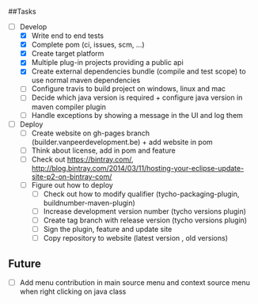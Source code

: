 ##Tasks

- [ ] Develop
	- [x] Write end to end tests
	- [x] Complete pom (ci, issues, scm, ...)
	- [x] Create target platform
	- [x] Multiple plug-in projects providing a public api
	- [x] Create external dependencies bundle (compile and test scope) to use normal maven dependencies
	- [ ] Configure travis to build project on windows, linux and mac
	- [ ] Decide which java version is required + configure java version in maven compiler plugin
	- [ ] Handle exceptions by showing a message in the UI and log them

- [ ] Deploy
	- [ ] Create website on gh-pages branch (builder.vanpeerdevelopment.be) + add website in pom
	- [ ] Think about license, add in pom and feature
	- [ ] Check out https://bintray.com/, http://blog.bintray.com/2014/03/11/hosting-your-eclipse-update-site-p2-on-bintray-com/
	- [ ] Figure out how to deploy
		- [ ] Check out how to modify qualifier (tycho-packaging-plugin, buildnumber-maven-plugin)
		- [ ] Increase development version number (tycho versions plugin)
		- [ ] Create tag branch with release version (tycho versions plugin)
		- [ ] Sign the plugin, feature and update site 
		- [ ] Copy repository to website (latest version , old versions)
	
## Future
- [ ] Add menu contribution in main source menu and context source menu when right clicking on java class